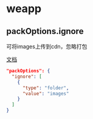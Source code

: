 # weapp

## packOptions.ignore

可将images上传到cdn，忽略打包

[文档](https://developers.weixin.qq.com/miniprogram/dev/devtools/projectconfig.html)

```json
"packOptions": {
  "ignore": [
    {
      "type": "folder",
      "value": "images"
    }
  ]
}
```
